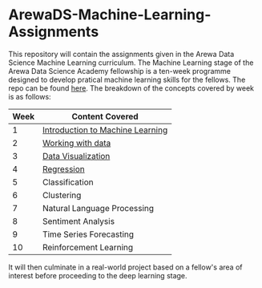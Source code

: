 # ArewaDS-Machine-Learning-Assignments

This repository will contain the assignments given in the Arewa Data Science Machine Learning curriculum. The Machine Learning stage of the Arewa Data Science Academy fellowship is a ten-week programme designed to develop pratical machine learning skills for the fellows. The repo can be found [here](<https://github.com/arewadataScience/ML-4-Beginners-Arewa-Datascience>).
The breakdown of the concepts covered by week is as follows:

|Week|Content Covered|
|---|---|
|1|[Introduction to Machine Learning](https://github.com/lukmanaj/ArewaDS-Machine-Learning-Assignments/blob/main/week_01/week_01_summary.md)|
|2|[Working with data](https://github.com/lukmanaj/ArewaDS-Machine-Learning-Assignments/tree/main/week_02)|
|3|[Data Visualization](https://github.com/lukmanaj/ArewaDS-Machine-Learning-Assignments/tree/main/week_03)|
|4|[Regression](https://github.com/lukmanaj/ArewaDS-Machine-Learning-Assignments/tree/main/week_04)|
|5|Classification|
|6|Clustering|
|7|Natural Language Processing|
|8|Sentiment Analysis|
|9|Time Series Forecasting|
|10|Reinforcement Learning|

It will then culminate in a real-world project based on a fellow's area of interest before proceeding to the deep learning stage. 
